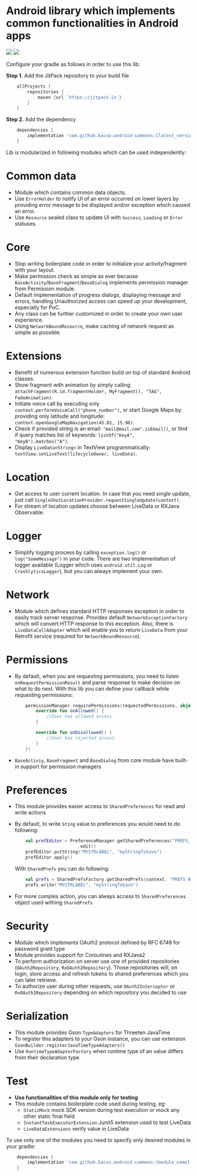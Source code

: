 Android library which implements common functionalities in Android apps
=======================================================================
[![](https://jitpack.io/v/kacso/android-commons/svg)](https://jitpack.io/#kacso/android-commons)       [![](https://jitci.com/gh/kacso/android-commons/svg)](https://jitci.com/gh/kacso/android-commons)

Configure your gradle as follows in order to use this lib:

**Step 1.** Add the JitPack repository to your build file
```groovy
    allProjects {
        repositories {
            maven {url 'https://jitpack.io'}
        }
    }
```

**Step 2.** Add the dependency
```groovy
    dependencies {
        implementation 'com.github.kacso:android-commons:{latest_version}'
    }
```

Lib is modularized in following modules which can be used independently:


# Common data
-   Module which contains common data objects.
-   Use `ErrorHolder` to notify UI of an error occurred on lower layers by providing error message to be displayed and/or exception which caused an error.
-   Use `Resource` sealed class to update UI with `Success`, `Loading` or `Error` statuses.
  
# Core
-   Stop writing boilerplate code in order to initialize your activity/fragment with your layout. 
-   Make permission check as simple as ever because `BaseActivity`/`BaseFragment`/`BaseDialog` implements permission manager from Permission module.
-   Default implementation of progress dialogs, displaying message and errors, handling Unauthorized access can speed up your development, especially for PoC.
-   Any class can be further customized in order to create your own user experience.
-   Using `NetworkBoundResource`, make caching of network request as simple as possible.

# Extensions
-   Benefit of numerous extension function build on top of standard Android classes.
-   Show fragment with animation by simply calling `attachFragment(R.id.fragmentHolder, MyFragment(), "TAG", FadeAnimation)`.
-   Initiate voice call by executing only `context.performVoiceCall("phone_number")`, or start Google Maps by providing only latitude and longitude: `context.openGoogleMapNavigation(45.81, 15.96)`.
-   Check if provided string is an email: `"mail@mail.com".isEmail()`, or find if query matches list of keywords: `listOf("KeyA", "KeyB").matches("A")`.
-   Display `LiveData<String>` in TextView programmatically: `textView.setLiveText(lifecycleOwner, liveData)`. 

# Location
-   Get access to user current location. In case that you need single update, just call `SingleShotLocationProvider.requestSingleUpdate(context)`.
-   For stream of location updates choose between LiveData or RXJava Observable.

# Logger
-  Simplify logging process by calling `exception.log()` or `log("SomeMessage")` in your code. There are two implementation of logger available (Logger which uses `android.util.Log` or `CrashlyticsLogger`), but you can always implement your own.

# Network
-  Module which defines standard HTTP responses exception in order to easily track server response. Provides default `NetworkExceptionFactory` which will convert HTTP response to this exception. Also, there is `LiveDataCallAdapter` which will enable you to return `LiveData` from your Retrofit service (required for `NetworkBoundResource`).

# Permissions
- By default, when you are requesting permissions, you need to listen `onRequestPermissionResult` and parse response to make decision on what to do next. With this lib you can define your callback while requesting permissions:
    ```kotlin
        permissionManager.requirePermissions(requestedPermissions, object : PermissionCallback {
            override fun onAllowed() {
                //User has allowed access
            }

            override fun onDisallowed() {
                //User has rejected access
            }
        })
     ```
- `BaseActiviy`, `BaseFragment` and `BaseDialog` from core module have built-in support for permission managers

# Preferences
- This module provides easier access to `SharedPreferences` for read and write actions
- By default, to write `Sting` value to preferences you would need to do following:
    ```kotlin
        val prefEditor = PreferenceManager.getSharedPreferences("PREFS_NAME", Context.MODE_PRIVATE)
                            .edit()
        prefEditor.putString("MYSTRLABEL", "myStringToSave")
        prefEditor.apply()
    ```

    With `SharedPrefs` you can do following:
    ```kotlin
        val prefs = SharedPrefsFactory.getSharedPrefs(context, "PREFS_NAME")
        prefs.write("MYSTRLABEL", "myStringToSave")
    ```
- For more complex action, you can always access to `SharedPreferences` object used withing `SharedPrefs`

# Security
- Module which implements OAuth2 protocol defined by RFC 6749 for password grant type
- Module provides support for Coroutines and RXJava2
- To perform authorization on server use one of provided repositories (`OAuth2Repository`, `RxOAuth2Repository`). Those repositories will, on login, store access and refresh tokens to shared preferences which you can later retrieve.
- To authorize user during other requests, use `OAuth2Interceptor` or `RxOAuth2Repository` depending on which repository you decided to use

# Serialization
- This module provides Gson `TypeAdapters` for Threeten JavaTime
- To register this adapters to your Gson instance, you can use extension `GsonBuilder.registerJavaTimeTypeAdapters()`
- Use `RuntimeTypeAdapterFactory` when runtime type of an value differs from their declaration type

# Test
- **Use functionalities of this module only for testing**
- This module contains boilerplate code used during testing, eg:
    - `StaticMock` mock SDK version during test execution or mock any other static final field
    - `InstantTaskExecutorExtension` Junit5 extension used to test LiveData
    - `LiveDataExtensions` verify value in LiveData





To use only one of the modules you need to specify only desired modules in your gradle:
```groovy
    dependencies {
        implementation 'com.github.kacso.android-commons:{module_name}:{latest_version}'
    }
```